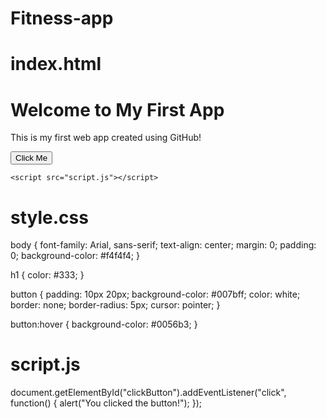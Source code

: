 # Fitness-app
# index.html
<!DOCTYPE html>
<html lang="en">
<head>
    <meta charset="UTF-8">
    <meta name="viewport" content="width=device-width, initial-scale=1.0">
    <title>My First App</title>
    <link rel="stylesheet" href="style.css">
</head>
<body>
    <h1>Welcome to My First App</h1>
    <p>This is my first web app created using GitHub!</p>
    <button id="clickButton">Click Me</button>

    <script src="script.js"></script>
</body>
</html>

# style.css
body {
    font-family: Arial, sans-serif;
    text-align: center;
    margin: 0;
    padding: 0;
    background-color: #f4f4f4;
}

h1 {
    color: #333;
}

button {
    padding: 10px 20px;
    background-color: #007bff;
    color: white;
    border: none;
    border-radius: 5px;
    cursor: pointer;
}

button:hover {
    background-color: #0056b3;
}

# script.js
document.getElementById("clickButton").addEventListener("click", function() {
    alert("You clicked the button!");
});
